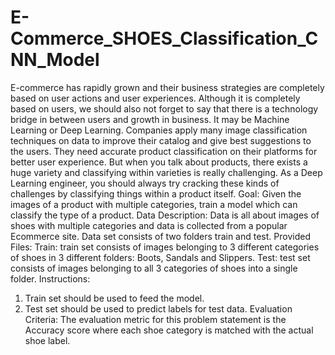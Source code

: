 # E-Commerce_SHOES_Classification_CNN_Model
E-commerce has rapidly grown and their business strategies are completely based on user actions and user experiences. Although it is completely based on users, we should also not forget to say that there is a technology bridge in between users and growth in business. It may be Machine Learning or Deep Learning. Companies apply many image classification techniques on data to improve their catalog and give best suggestions to the users. They need accurate product classification on their platforms for better user experience. But when you talk about products, there exists a huge variety and classifying within varieties is really challenging. As a Deep Learning engineer, you should always try cracking these kinds of challenges by classifying things within a product itself.
Goal:
Given the images of a product with multiple categories, train a model which can classify the type of a product.
Data Description:
Data is all about images of shoes with multiple categories and data is collected from a popular Ecommerce site. Data set consists of two folders train and test.
Provided Files:
Train: train set consists of images belonging to 3 different categories of shoes in 3 different folders: Boots, Sandals and Slippers.
Test: test set consists of images belonging to all 3 categories of shoes into a single folder.
Instructions:
1. Train set should be used to feed the model.
2. Test set should be used to predict labels for test data.
Evaluation Criteria: 
The evaluation metric for this problem statement is the Accuracy score
where each shoe category is matched with the actual shoe label.
